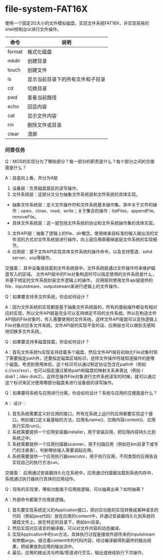 # file-system-FAT16X
使用一个固定2G大小的文件模拟磁盘，实现文件系统FAT16X，并实现简易的shell控制台以进行文件操作。

| 命令  | 说明   |
| ---- | -----  |
| format     | 格式化磁盘 |
| mkdir      | 创建目录   |
| touch      | 创建文件   |
| ls         | 显示当前目录下的所有文件和子目录 |
| cd         | 切换目录   |
| pwd        | 查看当前路径   |
| echo       | 回显内容   |
| cat        | 显示文件内容   |
| rm	        | 删除文件或目录   |
| clear        | 清屏   |


### 问答任务
Q：MOS的实现分为了哪些部分？每一部分的职责是什么？每个部分之间的交接面是什么？

A：自底向上看，共分为4层
1. 设备层：负责磁盘扇区的读写操作。
2. 文件系统层：这部分又分为抽象文件系统层和文件系统的具体实现。
- 抽象文件系统层：定义文件操作符和文件系统基本操作集。其中关于文件的操作：open、close、read、write；关于集合的操作：listFiles、appendFile、removeFile。
- 具体文件系统层：这一层包括文件系统的协议和文件系统操作集的具体实现。
3. 文件API层：抽象了逻辑上的file、dir概念。使用继承自标准的输入输出流的文件流的方式对文件系统层进行操作，向上层应用屏蔽掉底层文件系统的实现细节。
4. 应用层：基于文件API实现具体文件系统的操作命令，以及支持管道、sshd server、scp等操作。

交接面：
其中设备层挂载到文件系统层中，文件系统层通过文件操作符来维护磁盘写入的区域。
文件API层中的File对象构造时可以指定使用的文件系统是什么，并基于绑定的文件系统封装文件逻辑上的操作。
应用层则使用文件api层提供的file、inputstream、outputstream来进行逻辑上的文件操作。

Q：如果要支持多文件系统，你会如何设计？

A：因为文件系统的实现都是基于抽象文件系统层的，所有的基础操作都会有相对应的实现，所以文件API层是完全可以支持绑定不同的文件系统。所以在构造文件API层的File对象时，传入需要使用的文件系统，这样文件API层就可以支持逻辑上File对象对应多文件系统。文件API层的实现不变的话，应用层也可以做到无感知地切换多文件系统。

Q：如果要支持多磁盘挂载，你会如何设计？

A：首先文件系统fs实现支持挂载多个磁盘，然后文件API层在初始化File对象时除了需要指定path外，还要指定磁盘区域标识，这样文件操作符就知道操作的是哪个磁盘。考虑到使用体验，这个标识可以通过制定协议包含在path中（例如c://xxx/xxx），也可以指定通过某些path和磁盘的映射关系来表达（例如 / disk1；/dev disk2）。这样在操作File对象进行文件系统读写的时候，就可以通过这个标识来区分使用哪部分磁盘来进行设备层的读写操作。

Q：如果要将系统与应用进行分离，你会如何设计？系统与应用的交接面是什么？

A：
设计：
1. 首先系统需要定义好应用的接口，所有在系统上运行的应用都要实现这个接口。例如接口定义最基础的方法，应用名name()、应用内容content()、应用执行实现run()。
2. 系统需要提供一个应用安装器installer，用于安装应用，把应用内容持久化到系统之中。
3. 系统需要提供一个应用扫描器scanner，用于扫描应用（例如在bin目录下或专门的注册表），判断哪些输入需要调起应用。
4. 系统需要提供一个应用执行器executor，用于执行应用，不同类型的应用各自实现自己的执行方法run。

交接面：
应用通过安装器持久化在系统中，应用通过扫描器加载到系统内存中，系统通过执行器执行具体的应用动作。


Q：现有的实现里，哪些功能属于应用层逻辑，可以抽离出来？如何抽离？

A：外部命令都属于应用层逻辑。
1. 首先要实现系统定义的Application接口，把对应功能的实现转换成某种语言的代码（例如java代码）放在应用的content中，并通过安装器持久化到系统的硬盘文件上，放在特定的目录下，例如bin目录。
2. 然后实现对应语言的编译器，可以对文件内容的动态编译。
3. 实现Application中的run方法，具体执行过程是接收外部传来的inputstream和参数args，结合着content中的代码内容，经过编译器得到最终的输出结果，把结果放到应用的输出流中。
4. 最后，应用的输出流与终端/管道进行交互，输出或继续执行下次操作。
